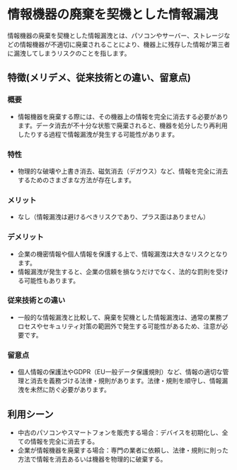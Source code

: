 # 情報機器の廃棄を契機とした情報漏洩
情報機器の廃棄を契機とした情報漏洩とは、パソコンやサーバー、ストレージなどの情報機器が不適切に廃棄されることにより、機器上に残存した情報が第三者に漏洩してしまうリスクのことを指します。

## 特徴(メリデメ、従来技術との違い、留意点)
### 概要
* 情報機器を廃棄する際には、その機器上の情報を完全に消去する必要があります。データ消去が不十分な状態で廃棄されると、機器を処分したり再利用したりする過程で情報漏洩が発生する可能性があります。

### 特性
* 物理的な破壊や上書き消去、磁気消去（デガウス）など、情報を完全に消去するためのさまざまな方法が存在します。

### メリット
* なし（情報漏洩は避けるべきリスクであり、プラス面はありません）

### デメリット
* 企業の機密情報や個人情報を保護する上で、情報漏洩は大きなリスクとなります。
* 情報漏洩が発生すると、企業の信頼を損なうだけでなく、法的な罰則を受ける可能性もあります。

### 従来技術との違い
* 一般的な情報漏洩と比較して、廃棄を契機とした情報漏洩は、通常の業務プロセスやセキュリティ対策の範囲外で発生する可能性があるため、注意が必要です。

### 留意点
* 個人情報の保護法やGDPR（EU一般データ保護規則）など、情報の適切な管理と消去を義務づける法律・規則があります。法律・規則を順守し、情報漏洩を未然に防ぐ必要があります。

## 利用シーン
* 中古のパソコンやスマートフォンを販売する場合：デバイスを初期化し、全ての情報を完全に消去する。
* 企業が情報機器を廃棄する場合：専門の業者に依頼し、法律・規則に則った方法で情報を消去あるいは機器を物理的に破棄する。